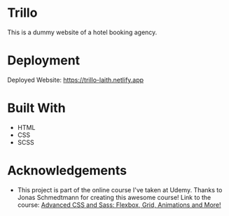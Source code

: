 # Trillo
This is a dummy website of a hotel booking agency.
# Deployment
Deployed Website: https://trillo-laith.netlify.app
# Built With
* HTML
* CSS
* SCSS
# Acknowledgements
* This project is part of the online course I've taken at Udemy. Thanks to Jonas Schmedtmann for creating this awesome course! Link to the course: [Advanced CSS and Sass: Flexbox, Grid, Animations and More!](https://www.udemy.com/course/advanced-css-and-sass/)
